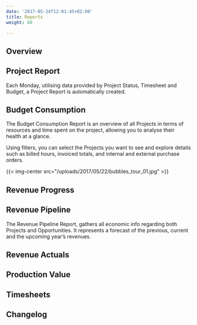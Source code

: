 ```yaml
---
date: '2017-05-24T12:01:45+02:00'
title: Reports
weight: 60

---
```

## Overview

## Project Report

Each Monday, utilising data provided by Project Status, Timesheet and Budget, a Project Report is automatically created.

## Budget Consumption

The Budget Consumption Report is an overview of all Projects in terms of resources and time spent on the project, allowing you to analyse their health at a glance.

Using filters, you can select the Projects you want to see and explore details such as billed hours, invoiced totals, and internal and external purchase orders.

{{< img-center src="/uploads/2017/05/22/bubbles_tour_01.jpg" >}}

## Revenue Progress

## Revenue Pipeline

The Revenue Pipeline Report, gathers all economic info regarding both Projects and Opportunities. It represents a forecast of the previous, current and the upcoming year’s revenues.

## Revenue Actuals

## Production Value

## Timesheets

## Changelog

